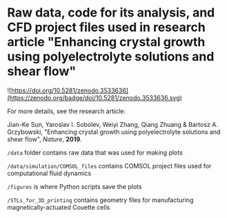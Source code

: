 # Raw data, code for its analysis, and CFD project files used in research article "Enhancing crystal growth using polyelectrolyte solutions and shear flow"
![https://doi.org/10.5281/zenodo.3533636](https://zenodo.org/badge/doi/10.5281/zenodo.3533636.svg)

For more details, see the research article:

Jian-Ke Sun, Yaroslav I. Sobolev, Weiyi Zhang, Qiang Zhuang & Bartosz A. Grzybowski, 
"Enhancing crystal growth using polyelectrolyte solutions and shear flow", *Nature*, **2019**.

`/data` folder contains raw data that was used for making plots

`/data/simulation/COMSOL_files` contains COMSOL project files used for computational fluid dynamics

`/figures` is where Python scripts save the plots

`/STLs_for_3D_printing` contains geometry files for manufacturing magnetically-actuated Couette cells

